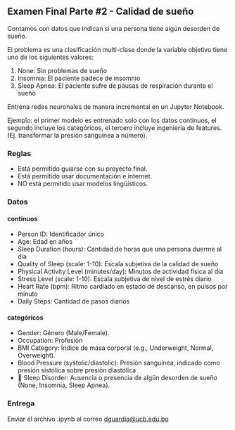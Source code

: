 ## Examen Final Parte #2 - Calidad de sueño

Contamos con datos que indican si una persona tiene algún desorden de sueño.

El problema es una clasificación multi-clase donde la variable objetivo tiene uno de los siguientes valores:
1. None: Sin problemas de sueño
2. Insomnia: El paciente padece de insomnio
3. Sleep Apnea: El paciente sufre de pausas de respiración durante el sueño

Entrena redes neuronales de manera incremental en un Jupyter Notebook.

Ejemplo: el primer modelo es entrenado solo con los datos continuos, el segundo incluye los categóricos, el tercero incluye ingeniería de features. (Ej. transformar la presión sanguínea a número).

### Reglas
- Está permitido guiarse con su proyecto final.
- Está permitido usar documentación e internet.
- NO está permitido usar modelos lingüísticos.


### Datos
#### continuos
- Person ID: Identificador único
- Age: Edad en años
- Sleep Duration (hours): Cantidad de horas que una persona duerme al día
- Quality of Sleep (scale: 1-10): Escala subjetiva de la calidad de sueño
- Physical Activity Level (minutes/day): Minutos de actividad física al día
- Stress Level (scale: 1-10): Escala subjetiva de nivel de estrés diario
- Heart Rate (bpm): Ritmo cardiado en estado de descanso, en pulsos por minuto
- Daily Steps: Cantidad de pasos diarios


#### categóricos
- Gender: Género (Male/Female).
- Occupation: Profesión
- BMI Category: Índice de masa corporal (e.g., Underweight, Normal, Overweight).
- Blood Pressure (systolic/diastolic): Presión sanguínea, indicado como presión sistólica sobre presión diastólica
- 🎯 Sleep Disorder: Ausencia o presencia de algún desorden de sueño (None, Insomnia, Sleep Apnea).

### Entrega
Enviar el archivo .ipynb al correo dguardia@ucb.edu.bo
